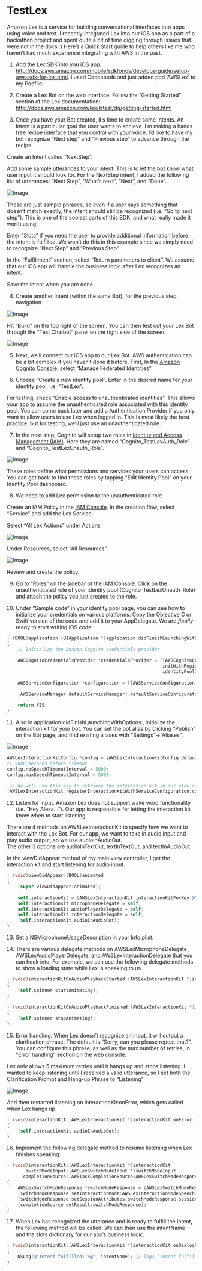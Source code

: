 # TestLex

Amazon Lex is a service for building conversational interfaces into apps using voice and text. I recently integrated Lex into our iOS app as a part of a hackathon project and spent quite a bit of time digging through issues that were not in the docs :) Here’s a Quick Start guide to help others like me who haven’t had much experience integrating with AWS in the past. 

1. Add the Lex SDK into you iOS app: http://docs.aws.amazon.com/mobile/sdkforios/developerguide/setup-aws-sdk-for-ios.html.
I used Cocoapods and just added pod ‘AWSLex’ to my Podfile.

2. Create a Lex Bot on the web interface. Follow the “Getting Started” section of the Lex documentation: http://docs.aws.amazon.com/lex/latest/dg/getting-started.html

3. Once you have your Bot created, it’s time to create some Intents. An Intent is a particular goal the user wants to achieve. I’m making a hands free recipe interface that you control with your voice. I’d like to have my bot recognize “Next step” and “Previous step” to advance through the recipe. 

Create an Intent called “NextStep”.                                                       

Add some sample utterances to your intent. This is to let the bot know what user input it should look for. For the  NextStep intent, I added the following list of utterances: “Next Step”, “What’s next”, “Next”, and “Done”. 

![Image](https://github.com/wendylu/images/raw/master/Screen%20Shot%202017-12-09%20at%2011.37.31%20PM.png)

These are just sample phrases, so even if a user says something that doesn’t match exactly, the intent should still be recognized (i.e. “Go to next step”). This is one of the coolest parts of this SDK, and what really made it worth using!

Enter “Slots” if you need the user to provide additional information before the intent is fulfilled. We won’t do this in this example since we simply need to recognize “Next Step” and “Previous Step”.

In the “Fulfillment” section, select “Return parameters to client”. We assume that our iOS app will handle the business logic after Lex recognizes an intent.

Save the Intent when you are done.

4. Create another Intent (within the same Bot), for the previous step navigation.

![Image](https://github.com/wendylu/images/raw/master/Screen%20Shot%202017-12-09%20at%2011.35.57%20PM.png)

Hit “Build” on the top right of the screen. You can then test out your Lex Bot through the “Test Chatbot” panel on the right side of the screen. 

![Image](https://github.com/wendylu/images/raw/081fd9db6627ac4c3babaf35e469d787a8080cde/Screen%20Shot%202017-12-09%20at%2011.31.11%20PM.png)

5. Next, we’ll connect our iOS app to our Lex Bot. AWS authentication can be a bit complex if you haven’t done it before. First, In the [Amazon Cognito Console](https://console.aws.amazon.com/cognito/), select “Manage Federated Identities”

6. Choose “Create a new identity pool”. Enter in the desired name for your identity pool, i.e. “TestLex”. 

For testing, check “Enable access to unauthenticated identities”. This allows your app to assume the unauthenticated role associated with this identity pool. You can come back later and add a Authentication Provider if you only want to allow users to use Lex when logged in. This is most likely the best practice, but for testing, we’ll just use an unauthenticated role.

7. In the next step, Cognito will setup two roles in [Identity and Access Management (IAM)](https://console.aws.amazon.com/iam/home). Here they are named “Cognito_TestLexAuth_Role” and “Cognito_TestLexUnauth_Role”. 

![Image](https://github.com/wendylu/images/raw/master/Screen%20Shot%202017-12-10%20at%2012.02.11%20AM.png)

These roles define what permissions and services your users can access. You can get back to find these roles by tapping “Edit Identity Pool” on your Identity Pool dashboard.

8. We need to add Lex permission to the unauthenticated role.

Create an IAM Policy in the [IAM Console](https://console.aws.amazon.com/iam/home#policies). In the creation flow, select “Service” and add the Lex Service. 

Select “All Lex Actions” under Actions

![Image](https://github.com/wendylu/images/raw/master/Screen%20Shot%202017-12-10%20at%2012.07.13%20AM.png)

Under Resources, select “All Resources”

![Image](https://github.com/wendylu/images/raw/master/Screen%20Shot%202017-12-10%20at%2012.07.55%20AM.png)

Review and create the policy.

9. Go to “Roles” on the sidebar of the [IAM Console](https://console.aws.amazon.com/iam/home#/roles). Click on the unauthenticated role of your identify pool (Cognito_TestLexUnauth_Role) and attach the policy you just created to the role.

10. Under “Sample code” in your identity pool page, you can see how to initialize your credentials on various platforms. Copy the Objective C or Swift version of the code and add it to your AppDelegate. We are *finally* ready to start writing iOS code!

```objective-c
- (BOOL)application:(UIApplication *)application didFinishLaunchingWithOptions:(NSDictionary *)launchOptions
{
    // Initialize the Amazon Cognito credentials provider
 
    AWSCognitoCredentialsProvider *credentialsProvider = [[AWSCognitoCredentialsProvider alloc]
                                                          initWithRegionType:AWSRegionUSEast1
                                                          identityPoolId:@"your-pool-id"];
 
    AWSServiceConfiguration *configuration = [[AWSServiceConfiguration alloc] initWithRegion:AWSRegionUSEast1 credentialsProvider:credentialsProvider];
 
    [AWSServiceManager defaultServiceManager].defaultServiceConfiguration = configuration;
 
    return YES;
}
```

11. Also in application:didFinishLaunchingWithOptions:, initialize the interaction kit for your bot. You can set the bot alias by clicking “Publish” on the Bot page, and find existing aliases with “Settings”->”Aliases”.

![Image](https://github.com/wendylu/images/raw/master/Screen%20Shot%202017-12-10%20at%206.37.07%20PM.png)

```objective-c
AWSLexInteractionKitConfig *config = [AWSLexInteractionKitConfig defaultInteractionKitConfigWithBotName:@"RecipeBot" botAlias:@"Prod"];
// 5000 seconds before timeout
config.noSpeechTimeoutInterval = 5000;
config.maxSpeechTimeoutInterval = 5000;
 
 // We will use this key to retrieve the interaction kit in our view controller
[AWSLexInteractionKit registerInteractionKitWithServiceConfiguration:configuration interactionKitConfiguration:config forKey:@"USEast1InteractionKit"];
```

12. Listen for input. Amazon Lex does not support wake word functionality (i.e. “Hey Alexa…”). Our app is responsible for letting the interaction kit know when to start listening.

There are 4 methods on AWSLexInteractionKit to specify how we want to interact with the Lex Bot. For our app, we want to take in audio input and play audio output, so we use audioInAudioOut.  
The other 3 options are audioInTextOut, textInTextOut, and textInAudioOut.

In the viewDidAppear method of my main view controller, I get the interaction kit and start listening for audio input.
 
```objective-c
- (void)viewDidAppear:(BOOL)animated
{
    [super viewDidAppear:animated];
 
    self.interactionKit = [AWSLexInteractionKit interactionKitForKey:@"USEast1InteractionKit"];
    self.interactionKit.microphoneDelegate = self;
    self.interactionKit.audioPlayerDelegate = self;
    self.interactionKit.interactionDelegate = self;
    [self.interactionKit audioInAudioOut];
}
```

13. Set a NSMicrophoneUsageDescription in your Info.plist.

14. There are various delegate methods on AWSLexMicrophoneDelegate
, AWSLexAudioPlayerDelegate, and AWSLexInteractionDelegate that you can hook into. For example, we can use the following delegate methods to show a loading state while Lex is speaking to us.

```objective-c
- (void)interactionKitOnAudioPlaybackStarted:(AWSLexInteractionKit *)interactionKit
{
    [self.spinner startAnimating];
}
 
- (void)interactionKitOnAudioPlaybackFinished:(AWSLexInteractionKit *)interactionKit
{
    [self.spinner stopAnimating];
}
```

15. Error handling: When Lex doesn’t recognize an input, it will output a clarification phrase. The default is “Sorry, can you please repeat that?”. You can configure this phrase, as well as the max number of retries, in “Error handling” section on the web console.

Lex only allows 5 maximum retries until it hangs up and stops listening. I wanted to keep listening until I received a valid utterance, so I set both the Clarification Prompt and Hang-up Phrase to “Listening”

![Image](https://github.com/wendylu/images/raw/master/Screen%20Shot%202017-12-10%20at%209.24.07%20PM.png)

And then restarted listening on interactionKit:onError, which gets called when Lex hangs up.

```objective-c
- (void)interactionKit:(AWSLexInteractionKit *)interactionKit onError:(NSError *)error
{
    [self.interactionKit audioInAudioOut];
}
```

16. Implement the following delegate method to resume listening when Lex finishes speaking:

```objective-c
- (void)interactionKit:(AWSLexInteractionKit *)interactionKit
       switchModeInput:(AWSLexSwitchModeInput *)switchModeInput
      completionSource:(AWSTaskCompletionSource<AWSLexSwitchModeResponse *> *)completionSource
{
    AWSLexSwitchModeResponse *switchModeResponse = [AWSLexSwitchModeResponse new];
    [switchModeResponse setInteractionMode:AWSLexInteractionModeSpeech];
    [switchModeResponse setSessionAttributes:switchModeResponse.sessionAttributes];
    [completionSource setResult:switchModeResponse];
}
```

17.  When Lex has recognized the utterance and is ready to fulfill the intent, the following method will be called. We can then use the intentName and the slots dictionary for our app’s business logic. 

```objective-c
- (void)interactionKit:(AWSLexInteractionKit *)interactionKit onDialogReadyForFulfillmentForIntent:(NSString *)intentName slots:(NSDictionary *)slots
{
    NSLog(@"Intent fulfilled: %@", intentName); // logs “Intent fulfilled: NextStep” or “Intent fulfilled: PreviousStep”
}
```




